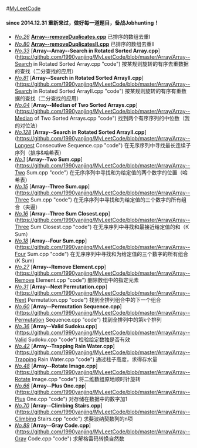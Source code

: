 #[MyLeetCode](https://oj.leetcode.com/tag/array/)
####   since 2014.12.31 重新来过，做好每一道题目，备战Jobhunting！

- [*No.26*](https://oj.leetcode.com/problems/remove-duplicates-from-sorted-array/ "problem")    [**Array--removeDuplicates.cpp**](https://github.com/1990yanjing/MyLeetCode/blob/master/Array/Array--removeDuplicates.cpp "code") 已排序的数组去重I 
- [*No.80*](https://oj.leetcode.com/problems/remove-duplicates-from-sorted-array-ii/ "problem")    [**Array--removeDuplicatesII.cpp**](https://github.com/1990yanjing/MyLeetCode/blob/master/Array/Array--removeDuplicatesII.cpp "code") 已排序的数组去重II 
- [*No.33*](https://oj.leetcode.com/problems/search-in-rotated-sorted-array/ "problem")    [**Array--Array--Search in Rotated Sorted Array.cpp**](https://github.com/1990yanjing/MyLeetCode/blob/master/Array/Array--Search in Rotated Sorted Array.cpp "code") 按某规则旋转的有序去重数据的查找（二分查找的应用） 
- [*No.81*](https://oj.leetcode.com/problems/search-in-rotated-sorted-array-ii/ "problem")    [**Array--Search in Rotated Sorted ArrayII.cpp**](https://github.com/1990yanjing/MyLeetCode/blob/master/Array/Array--Search in Rotated Sorted ArrayII.cpp "code") 按某规则旋转的有序有重数据的查找（二分查找的应用） 
- [*No.04*](https://oj.leetcode.com/problems/median-of-two-sorted-arrays/ "problem")    [**Array--Median of Two Sorted Arrays.cpp**](https://github.com/1990yanjing/MyLeetCode/blob/master/Array/Array--Median of Two Sorted Arrays.cpp "code") 找到两个有序序列的中位数（我的对位法） 
- [*No.128*](https://oj.leetcode.com/problems/longest-consecutive-sequence/ "problem")    [**Array--Search in Rotated Sorted ArrayII.cpp**](https://github.com/1990yanjing/MyLeetCode/blob/master/Array/Array--Longest Consecutive Sequence.cpp "code") 在无序序列中寻找最长连续子序列（排序&哈希表） 
- [*No.1*](https://oj.leetcode.com/problems/two-sum/ "problem")    [**Array--Two Sum.cpp**](https://github.com/1990yanjing/MyLeetCode/blob/master/Array/Array--Two Sum.cpp "code") 在无序序列中寻找和为给定值的两个数字的位置（哈希表）
- [*No.15*](https://oj.leetcode.com/problems/three-sum/ "problem")    [**Array--Three Sum.cpp**](https://github.com/1990yanjing/MyLeetCode/blob/master/Array/Array--Three Sum.cpp "code") 在无序序列中寻找和为给定值的三个数字的所有组合（夹逼）
- [*No.16*](https://oj.leetcode.com/problems/3sum-closest/ "problem")    [**Array--Three Sum Closest.cpp**](https://github.com/1990yanjing/MyLeetCode/blob/master/Array/Array--Three Sum Closest.cpp "code") 在无序序列中寻找和最接近给定值的和（K Sum）
- [*No.18*](https://oj.leetcode.com/problems/4sum/ "problem")    [**Array--Four Sum.cpp**](https://github.com/1990yanjing/MyLeetCode/blob/master/Array/Array--Four Sum.cpp "code") 在无序序列中寻找和为给定值的三个数字的所有组合(K Sum)
- [*No.27*](https://oj.leetcode.com/problems/remove-element/ "problem")    [**Array--Remove Element.cpp**](https://github.com/1990yanjing/MyLeetCode/blob/master/Array/Array--Remove Element.cpp "code") 删除数组中的指定元素
- [*No.31*](https://oj.leetcode.com/problems/next-permutation/ "problem")    [**Array--Next Permutation.cpp**](https://github.com/1990yanjing/MyLeetCode/blob/master/Array/Array--Next Permutation.cpp "code") 找到全排列组合中的下一个组合
- [*No.60*](https://oj.leetcode.com/problems/permutation-sequence/ "problem")    [**Array--Permutation Sequence.cpp**](https://github.com/1990yanjing/MyLeetCode/blob/master/Array/Array--Permutation Sequence.cpp "code") 找到全排列中的第k个排列
- [*No.36*](https://oj.leetcode.com/problems/valid-sudoku/ "problem")    [**Array--Valid Sudoku.cpp**](https://github.com/1990yanjing/MyLeetCode/blob/master/Array/Array--Valid Sudoku.cpp "code") 检验给定数独是否有效
- [*No.42*](https://oj.leetcode.com/problems/trapping-rain-water/ "problem")    [**Array--Trapping Rain Water.cpp**](https://github.com/1990yanjing/MyLeetCode/blob/master/Array/Array--Trapping Rain Water.cpp "code") 通过柱子高度，求得存水量
- [*No.48*](https://oj.leetcode.com/problems/rotate-image/ "problem")    [**Array--Rotate Image.cpp**](https://github.com/1990yanjing/MyLeetCode/blob/master/Array/Array--Rotate Image.cpp "code") 将二维数组原地顺时针旋转
- [*No.66*](https://oj.leetcode.com/problems/plus-one/ "problem")    [**Array--Plus One.cpp**](https://github.com/1990yanjing/MyLeetCode/blob/master/Array/Array--Plus One.cpp "code") 对存储在数据中的数字加1
- [*No.70*](https://oj.leetcode.com/problems/climbing-stairs/ "problem")    [**Array--Climbing Stairs.cpp**](https://github.com/1990yanjing/MyLeetCode/blob/master/Array/Array--Climbing Stairs.cpp "code") 求斐波纳契数列的n项
- [*No.89*](https://oj.leetcode.com/problems/gray-code/ "problem")    [**Array--Gray Code.cpp**](https://github.com/1990yanjing/MyLeetCode/blob/master/Array/Array--Gray Code.cpp "code") 求解格雷码转换自然数
